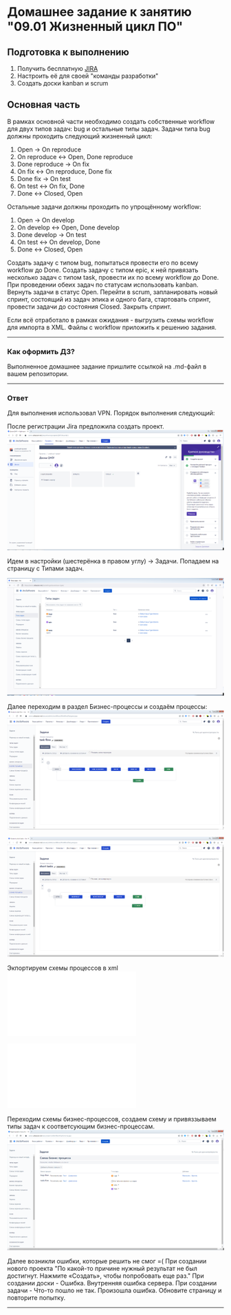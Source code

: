 # Домашнее задание к занятию "09.01 Жизненный цикл ПО"

## Подготовка к выполнению
1. Получить бесплатную [JIRA](https://www.atlassian.com/ru/software/jira/free)
2. Настроить её для своей "команды разработки"
3. Создать доски kanban и scrum

## Основная часть
В рамках основной части необходимо создать собственные workflow для двух типов задач: bug и остальные типы задач. Задачи типа bug должны проходить следующий жизненный цикл:
1. Open -> On reproduce
2. On reproduce <-> Open, Done reproduce
3. Done reproduce -> On fix
4. On fix <-> On reproduce, Done fix
5. Done fix -> On test
6. On test <-> On fix, Done
7. Done <-> Closed, Open

Остальные задачи должны проходить по упрощённому workflow:
1. Open -> On develop
2. On develop <-> Open, Done develop
3. Done develop -> On test
4. On test <-> On develop, Done
5. Done <-> Closed, Open

Создать задачу с типом bug, попытаться провести его по всему workflow до Done. Создать задачу с типом epic, к ней привязать несколько задач с типом task, провести их по всему workflow до Done. При проведении обеих задач по статусам использовать kanban. Вернуть задачи в статус Open.
Перейти в scrum, запланировать новый спринт, состоящий из задач эпика и одного бага, стартовать спринт, провести задачи до состояния Closed. Закрыть спринт.

Если всё отработало в рамках ожидания - выгрузить схемы workflow для импорта в XML. Файлы с workflow приложить к решению задания.

---

### Как оформить ДЗ?

Выполненное домашнее задание пришлите ссылкой на .md-файл в вашем репозитории.

---

### Ответ

Для выполнения использовал VPN. Порядок выполнения следующий: 

После регистрации Jira предложила создать проект. 
![](pics/1.png)

Идем в настройки (шестерёнка в правом углу) -> Задачи. Попадаем на страницу с Типами задач. 

![](pics/2.png)

Далее переходим в раздел Бизнес-процессы и создаём процессы:
![](pics/3.png)

![](pics/4.png)

Экпортируем схемы процессов в xml 
![](bugs_flow.xml)

![](tasks_flow.xml)

Переходим схемы бизнес-процессов, создаем схему и привяззываем типы задач к соответсующим бизнес-процессам.
![](pics/5.png)

Далее возникли ошибки, которые решить не смог =(
При создании нового проекта "По какой-то причине нужный результат не был достигнут. Нажмите «Создать», чтобы попробовать еще раз."
При создании доски - Ошибка. Внутренняя ошибка сервера.
При создании задачи - Что-то пошло не так. Произошла ошибка. Обновите страницу и повторите попытку.





---

